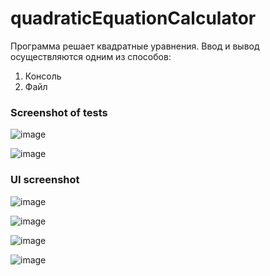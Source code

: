 # quadraticEquationCalculator
Программа решает квадратные уравнения. 
Ввод и вывод осуществляются одним из способов:
  1. Консоль
  2. Файл
  
### Screenshot of tests
![image](https://user-images.githubusercontent.com/101114580/232592405-da2abc32-45b0-41fc-9615-b59dc3dac580.png)

![image](https://user-images.githubusercontent.com/101114580/232592468-a055ebab-1f89-407a-b1f4-5fe3c9a5c75c.png)

### UI screenshot

![image](https://user-images.githubusercontent.com/101114580/232592656-0e442211-bbca-4a55-adf2-4f076bda4da5.png)

![image](https://user-images.githubusercontent.com/101114580/232592692-47c24887-6a30-4abf-a8dc-e9c263a4a22c.png)

![image](https://user-images.githubusercontent.com/101114580/232592710-ec5ca107-f41f-4e3d-a2b4-654a8c514656.png)

![image](https://user-images.githubusercontent.com/101114580/232592732-1c655442-9cc8-4169-abde-06c61987ace3.png)
